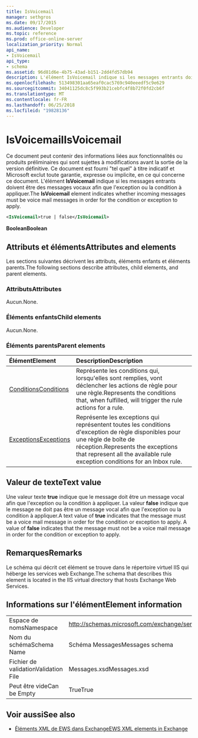 ```yaml
---
title: IsVoicemail
manager: sethgros
ms.date: 09/17/2015
ms.audience: Developer
ms.topic: reference
ms.prod: office-online-server
localization_priority: Normal
api_name:
- IsVoicemail
api_type:
- schema
ms.assetid: 96d81d6e-4b75-43ad-b151-2dd4fd57db94
description: L'élément IsVoicemail indique si les messages entrants doivent être des messages vocaux afin que l'exception ou la condition à appliquer.
ms.openlocfilehash: 513498301aa65eaf0cac5769c940eeedf5c9e629
ms.sourcegitcommit: 34041125dc8c5f993b21cebfc4f8b72f0fd2cb6f
ms.translationtype: MT
ms.contentlocale: fr-FR
ms.lasthandoff: 06/25/2018
ms.locfileid: "19828136"
---
```

# <a name="isvoicemail"></a><span data-ttu-id="fa239-103">IsVoicemail</span><span class="sxs-lookup"><span data-stu-id="fa239-103">IsVoicemail</span></span>

<span data-ttu-id="fa239-104">Ce document peut contenir des informations liées aux fonctionnalités ou produits préliminaires qui sont sujettes à modifications avant la sortie de la version définitive. Ce document est fourni "tel quel" à titre indicatif et Microsoft exclut toute garantie, expresse ou implicite, en ce qui concerne ce document. L'élément **IsVoicemail** indique si les messages entrants doivent être des messages vocaux afin que l'exception ou la condition à appliquer.</span><span class="sxs-lookup"><span data-stu-id="fa239-104">The **IsVoicemail** element indicates whether incoming messages must be voice mail messages in order for the condition or exception to apply.</span></span> 
  
```XML
<IsVoicemail>true | false</IsVoicemail>
```

 <span data-ttu-id="fa239-105">**Boolean**</span><span class="sxs-lookup"><span data-stu-id="fa239-105">**Boolean**</span></span>
## <a name="attributes-and-elements"></a><span data-ttu-id="fa239-106">Attributs et éléments</span><span class="sxs-lookup"><span data-stu-id="fa239-106">Attributes and elements</span></span>

<span data-ttu-id="fa239-107">Les sections suivantes décrivent les attributs, éléments enfants et éléments parents.</span><span class="sxs-lookup"><span data-stu-id="fa239-107">The following sections describe attributes, child elements, and parent elements.</span></span>
  
### <a name="attributes"></a><span data-ttu-id="fa239-108">Attributs</span><span class="sxs-lookup"><span data-stu-id="fa239-108">Attributes</span></span>

<span data-ttu-id="fa239-109">Aucun.</span><span class="sxs-lookup"><span data-stu-id="fa239-109">None.</span></span>
  
### <a name="child-elements"></a><span data-ttu-id="fa239-110">Éléments enfants</span><span class="sxs-lookup"><span data-stu-id="fa239-110">Child elements</span></span>

<span data-ttu-id="fa239-111">Aucun.</span><span class="sxs-lookup"><span data-stu-id="fa239-111">None.</span></span>
  
### <a name="parent-elements"></a><span data-ttu-id="fa239-112">Éléments parents</span><span class="sxs-lookup"><span data-stu-id="fa239-112">Parent elements</span></span>

|<span data-ttu-id="fa239-113">**Élément**</span><span class="sxs-lookup"><span data-stu-id="fa239-113">**Element**</span></span>|<span data-ttu-id="fa239-114">**Description**</span><span class="sxs-lookup"><span data-stu-id="fa239-114">**Description**</span></span>|
|:-----|:-----|
|[<span data-ttu-id="fa239-115">Conditions</span><span class="sxs-lookup"><span data-stu-id="fa239-115">Conditions</span></span>](conditions.md) <br/> |<span data-ttu-id="fa239-116">Représente les conditions qui, lorsqu'elles sont remplies, vont déclencher les actions de règle pour une règle.</span><span class="sxs-lookup"><span data-stu-id="fa239-116">Represents the conditions that, when fulfilled, will trigger the rule actions for a rule.</span></span>  <br/> |
|[<span data-ttu-id="fa239-117">Exceptions</span><span class="sxs-lookup"><span data-stu-id="fa239-117">Exceptions</span></span>](exceptions.md) <br/> |<span data-ttu-id="fa239-118">Représente les exceptions qui représentent toutes les conditions d'exception de règle disponibles pour une règle de boîte de réception.</span><span class="sxs-lookup"><span data-stu-id="fa239-118">Represents the exceptions that represent all the available rule exception conditions for an Inbox rule.</span></span>  <br/> |
   
## <a name="text-value"></a><span data-ttu-id="fa239-119">Valeur de texte</span><span class="sxs-lookup"><span data-stu-id="fa239-119">Text value</span></span>

<span data-ttu-id="fa239-p101">Une valeur texte **true** indique que le message doit être un message vocal afin que l'exception ou la condition à appliquer. La valeur **false** indique que le message ne doit pas être un message vocal afin que l'exception ou la condition à appliquer.</span><span class="sxs-lookup"><span data-stu-id="fa239-p101">A text value of **true** indicates that the message must be a voice mail message in order for the condition or exception to apply. A value of **false** indicates that the message must not be a voice mail message in order for the condition or exception to apply.</span></span> 
  
## <a name="remarks"></a><span data-ttu-id="fa239-122">Remarques</span><span class="sxs-lookup"><span data-stu-id="fa239-122">Remarks</span></span>

<span data-ttu-id="fa239-123">Le schéma qui décrit cet élément se trouve dans le répertoire virtuel IIS qui héberge les services web Exchange.</span><span class="sxs-lookup"><span data-stu-id="fa239-123">The schema that describes this element is located in the IIS virtual directory that hosts Exchange Web Services.</span></span>
  
## <a name="element-information"></a><span data-ttu-id="fa239-124">Informations sur l'élément</span><span class="sxs-lookup"><span data-stu-id="fa239-124">Element information</span></span>

|||
|:-----|:-----|
|<span data-ttu-id="fa239-125">Espace de noms</span><span class="sxs-lookup"><span data-stu-id="fa239-125">Namespace</span></span>  <br/> |http://schemas.microsoft.com/exchange/services/2006/messages  <br/> |
|<span data-ttu-id="fa239-126">Nom du schéma</span><span class="sxs-lookup"><span data-stu-id="fa239-126">Schema Name</span></span>  <br/> |<span data-ttu-id="fa239-127">Schéma Messages</span><span class="sxs-lookup"><span data-stu-id="fa239-127">Messages schema</span></span>  <br/> |
|<span data-ttu-id="fa239-128">Fichier de validation</span><span class="sxs-lookup"><span data-stu-id="fa239-128">Validation File</span></span>  <br/> |<span data-ttu-id="fa239-129">Messages.xsd</span><span class="sxs-lookup"><span data-stu-id="fa239-129">Messages.xsd</span></span>  <br/> |
|<span data-ttu-id="fa239-130">Peut être vide</span><span class="sxs-lookup"><span data-stu-id="fa239-130">Can be Empty</span></span>  <br/> |<span data-ttu-id="fa239-131">True</span><span class="sxs-lookup"><span data-stu-id="fa239-131">True</span></span>  <br/> |
   
## <a name="see-also"></a><span data-ttu-id="fa239-132">Voir aussi</span><span class="sxs-lookup"><span data-stu-id="fa239-132">See also</span></span>



- [<span data-ttu-id="fa239-133">Éléments XML de EWS dans Exchange</span><span class="sxs-lookup"><span data-stu-id="fa239-133">EWS XML elements in Exchange</span></span>](ews-xml-elements-in-exchange.md)

